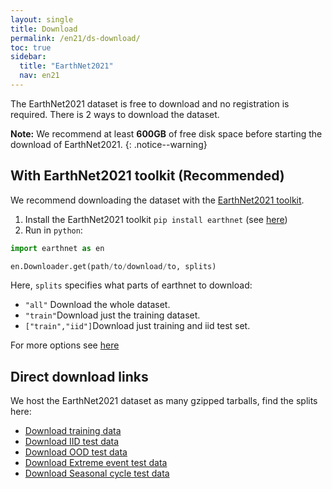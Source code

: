 ```yaml
---
layout: single
title: Download
permalink: /en21/ds-download/
toc: true
sidebar:
  title: "EarthNet2021"
  nav: en21
---
```


The EarthNet2021 dataset is free to download and no registration is required. There is 2 ways to download the dataset.

**Note:** We recommend at least **600GB** of free disk space before starting the download of EarthNet2021. 
{: .notice--warning}

## With EarthNet2021 toolkit (Recommended)

We recommend downloading the dataset with the [EarthNet2021 toolkit](/en21/tk-download/).

1. Install the EarthNet2021 toolkit `pip install earthnet` (see [here](/en21/tk-overview))
2. Run in `python`:
  
```python
import earthnet as en

en.Downloader.get(path/to/download/to, splits)
```

Here, `splits` specifies what parts of earthnet to download:
  - `"all"` Download the whole dataset.
  - `"train"`Download just the training dataset.
  - `["train","iid"]`Download just training and iid test set.
  
For more options see [here](/en21/tk-download/)

## Direct download links

We host the EarthNet2021 dataset as many gzipped tarballs, find the splits here:
  - [Download training data](https://owncloud.gwdg.de/index.php/s/7ZvOGBEXVXFBHgO)
  - [Download IID test data](https://owncloud.gwdg.de/index.php/s/rhMvwZylorD6riJ)
  - [Download OOD test data](https://owncloud.gwdg.de/index.php/s/rhMvwZylorD6riJ)
  - [Download Extreme event test data](https://owncloud.gwdg.de/index.php/s/8EZDLyzmEw0Qls1)
  - [Download Seasonal cycle test data](https://owncloud.gwdg.de/index.php/s/BkFoMR4ZRN459b4)

